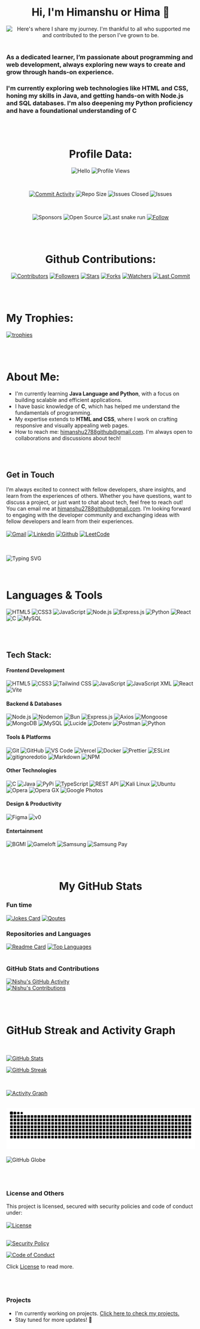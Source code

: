 # <h1 align="center">Hi, I'm Himanshu or Hima 👋</h1>

<div align="center"><img src="https://readme-typing-svg.demolab.com?font=Fira+Code&size=45&duration=3000&pause=2000&color=violet&center=false&vCenter=true&width=3000&lines=THIS+IS+MY+GITHUB+PAGE+AND+I+THANK+EVERYONE+WHO+HELPED+ME+SOMEWHERE+IN+MY+LIFE+AND+MADE+THE+WHAT+I+AM+TODAY." alt="Here's where I share my journey. I'm thankful to all who supported me and contributed to the person I've grown to be."></div>
<br>
 
<h3> As a dedicated learner, I’m passionate about programming and web development, always exploring new ways to create and grow through hands-on experience.
</h3>

<h3> I'm currently exploring web technologies like HTML and CSS, honing my skills in Java, and getting hands-on with Node.js and SQL databases. I'm also deepening my Python proficiency and have a foundational understanding of C </h3>

<br>
<br>


# <h1 align="center">Profile Data:</h1> 
<!-- First Row -->
<div align="center" >
 
  <!--![Education](https://img.shields.io/badge/EDUCATION-Bachelor's%20in%20Computer%20Science%20and%20Engineering-blueviolet)-->
  ![Hello](https://img.shields.io/badge/HELLO-CODERS-blueviolet?logoColor=black&style=flat&logo=github)
  ![Profile Views](https://komarev.com/ghpvc?username=nishuR31&color=blueviolet)
 
 
<br>

  [![Commit Activity](https://img.shields.io/github/commit-activity/y/nishuR31/nishuR31?color=blueviolet&logo=github&logoColor=black)](https://github.com/user/nishuR31/graphs/commit-activity)
  ![Repo Size](https://img.shields.io/github/repo-size/nishuR31/nishuR31?color=blueviolet&label=Repo%20Size&style=flat&logo=github&logoColor=black)
  ![Issues Closed](https://img.shields.io/github/issues-pr-closed/nishuR31/nishuR31?color=blueviolet&label=Issues%20Closed&style=flat&logo=github&logoColor=black)
  ![Issues](https://img.shields.io/github/issues/nishuR31/nishuR31?color=blueviolet&label=Issues&style=flat&logo=github&logoColor=black)
  
<br>

  ![Sponsors](https://img.shields.io/badge/GitHub-Sponsors-blueviolet?logo=githubsponsors&logoColor=black&style=flat)
![Open Source](https://img.shields.io/badge/Open%20Source-Initiative-blueviolet?style=flat&logo=opensourceinitiative&logoColor=black)
![Last snake run](https://github.com/nishuR31/nishuR31/actions/workflows/snake.yml/badge.svg?logo=github&logoColor=black)
  [![Follow](https://img.shields.io/badge/Follow-Me-blueviolet?logo=github&logoColor=black&style=flat)](https://github.com/nishuR31.com)
</div>

<br>
<br>

# <h1 align="center"> Github Contributions:</h1>
<div align="center">
  
  [![Contributors](https://img.shields.io/github/contributors/nishuR31/nishuR31?color=blueviolet&style=flat&logo=github&logoColor=black)](https://github.com/nishuR31/nishuR31)
  [![Followers](https://img.shields.io/github/followers/nishuR31?color=blueviolet&style=flat&logo=github&logoColor=black)](https://github.com/nishuR31?tab=followers)
  [![Stars](https://img.shields.io/github/stars/nishuR31/nishuR31?color=blueviolet&style=flat&logo=github&logoColor=black)](https://github.com/nishuR31/nishuR31)
  [![Forks](https://img.shields.io/github/forks/nishuR31/nishuR31?color=blueviolet&style=flat&logo=github&logoColor=black)](https://github.com/nishuR31/nishuR31)
  [![Watchers](https://img.shields.io/github/watchers/nishuR31/nishuR31?color=blueviolet&style=flat&logo=github&logoColor=black)](https://github.com/nishuR31/nishuR31)
  [![Last Commit](https://img.shields.io/github/last-commit/nishuR31/nishuR31?color=blueviolet&style=flat&logo=github&logoColor=black)](https://github.com/nishuR31/nishuR31)
</div> 

<br>
<br>

### <h1>My Trophies:</h1>
  
  [![trophies](https://github-profile-trophy.vercel.app/?username=nishuR31&theme=algolia&no-bg=true&no-frame=true&column=-1)](https://github.com/nishuR31/nishuR31)

<br>
<br>

### <h1>About Me:</h1>
* I'm currently learning **Java Language and Python**, with a focus on building scalable and efficient applications.
* I have basic knowledge of **C**, which has helped me understand the fundamentals of programming.
* My expertise extends to **HTML and CSS**, where I work on crafting responsive and visually appealing web pages.
* How to reach me: [himanshu2788github@gmail.com](mailto:himanshu2788github@gmail.com). I'm always open to collaborations and discussions about tech!

<br>
<br>

### <h2>Get in Touch</h2>
I’m always excited to connect with fellow developers, share insights, and learn from the experiences of others. Whether you have questions, want to discuss a project, or just want to chat about tech, feel free to reach out!
<br>
You can email me at [himanshu2788github@gmail.com](mailto:himanshu2788github@gmail.com).  I’m looking forward to engaging with the developer community and exchanging ideas with fellow developers and learn from their experiences.
<br>
<br>
  [![Gmail](https://img.shields.io/badge/EMAIL-EA4335?logo=gmail&logoColor=black)](mailto:nishangithub@gmail.com)
  [![Linkedin](https://img.shields.io/badge/LinkedIn-230077B5?logoColor=white&color=black)](https://linkedin.com/in/https://www.linkedin.com/in/nishan-r-96147027a/)
  [![Github](https://img.shields.io/badge/GITHUB-000000?logo=github)](https://github.com/nishuR31)
  [![LeetCode](https://img.shields.io/badge/LeetCode-FFA116?logo=leetcode&logoColor=black)]( https://leetcode.com/u/nishanr_19/)
 


<br>
<br>

<div align="left">
  <img src="https://readme-typing-svg.demolab.com?font=Fira+Code&size=50&duration=3000&pause=1000&color=blue&center=true&vCenter=true&width=1500&lines=I+am+continously+learning;And+tuning+my+skill+too." alt="Typing SVG">
</div>

<br>
<br>

### <h1>Languages & Tools </h1> 

![HTML5](https://img.shields.io/badge/-HTML5-E34F26?logo=html5&logoColor=black)
![CSS3](https://img.shields.io/badge/-CSS3-1572B6?logo=css3&logoColor=black)
![JavaScript](https://img.shields.io/badge/-JavaScript-F7DF1E?logo=javascript&logoColor=black)
![Node.js](https://img.shields.io/badge/-Node.js-339933?logo=node.js&logoColor=black)
![Express.js](https://img.shields.io/badge/-Express-000000?logo=express&logoColor=white)
![Python](https://img.shields.io/badge/-Python-3776AB?logo=python&logoColor=black)
![React](https://img.shields.io/badge/-React-61DAFB?logo=react&logoColor=black)
![C](https://img.shields.io/badge/-C-61DAFB?logo=c&logoColor=black)
![MySQL](https://img.shields.io/badge/-MySQL-4479A1?logo=mysql&logoColor=black)

<br>
<br>

### <h2> Tech Stack:</h2>
#### **Frontend Development**
![HTML5](https://img.shields.io/badge/HTML5-E34F26?logo=html5&logoColor=black)
![CSS3](https://img.shields.io/badge/CSS3-1572B6?logo=css3&logoColor=black)
![Tailwind CSS](https://img.shields.io/badge/Tailwind%20-38B2AC?logo=tailwind-css&logoColor=black)
![JavaScript](https://img.shields.io/badge/JavaScript-F7DF1E?logo=javascript&logoColor=black)
![JavaScript XML](https://img.shields.io/badge/JavaScript%20XML-61DAFB?logo=react&logoColor=black)
![React](https://img.shields.io/badge/React-61DAFB?logo=react&logoColor=black)
![Vite](https://img.shields.io/badge/Vite-646CFF?logo=vite&logoColor=black)

#### **Backend & Databases**
![Node.js](https://img.shields.io/badge/Node.js-339933?logo=node.js&logoColor=black)
![Nodemon](https://img.shields.io/badge/Nodemon-76D04B?logo=nodemon&logoColor=black)
![Bun](https://img.shields.io/badge/Bun-000000?logo=bun&logoColor=white)
![Express.js](https://img.shields.io/badge/Express-000000?logo=express&logoColor=white)
![Axios](https://img.shields.io/badge/Axios-5A29E4?logo=axios&logoColor=black)
![Mongoose](https://img.shields.io/badge/Mongoose-ff5000?logo=mongoose&logoColor=black)
![MongoDB](https://img.shields.io/badge/MongoDB-47A248?logo=mongodb&logoColor=black)
![MySQL](https://img.shields.io/badge/MySQL-4479A1?logo=mysql&logoColor=black)
![Lucide](https://img.shields.io/badge/Lucide-F56565?logo=lucide&logoColor=black)
![Dotenv](https://img.shields.io/badge/Dotenv-ECD53F?logo=dotenv&llogoColor=black)
![Postman](https://img.shields.io/badge/Postman-FF6C37?logo=postman&logoColor=black)
![Python](https://img.shields.io/badge/Python-3776AB?logo=python&logoColor=black)
<!--![Flask](https://img.shields.io/badge/-Flask-000000?logo=flask&logoColor=white)
![SQLite](https://img.shields.io/badge/-SQLite-003B57?logo=sqlite&logoColor=white)
![FastAPI](https://img.shields.io/badge/-FastAPI-009688?logo=fastapi&logoColor=white)
![PostgreSQL](https://img.shields.io/badge/-PostgreSQL-4169E1?logo=postgresql&logoColor=white)
![Redis](https://img.shields.io/badge/-Redis-DC382D?logo=redis&logoColor=white)-->

#### **Tools & Platforms**
![Git](https://img.shields.io/badge/Git-F05032?logo=git&logoColor=black)
![GitHub](https://img.shields.io/badge/GitHub-181717?logo=github&logoColor=black)
![VS Code](https://img.shields.io/badge/VS%20Code-007ACC?logo=visual-studio-code&logoColor=white)
![Vercel](https://img.shields.io/badge/Vercel-000000?logo=vercel&logoColor=white)
![Docker](https://img.shields.io/badge/Docker-2496ED?logo=docker&logoColor=black)
![Prettier](https://img.shields.io/badge/Prettier-F7B93E?logo=prettier&logoColor=black)
![ESLint](https://img.shields.io/badge/ESLint-4B32C3?logo=eslint&logoColor=black)
![gitignoredotio](https://img.shields.io/badge/gitignore-204ECF?logo=gitignoredotio&logoColor=black)
![Markdown](https://img.shields.io/badge/markdown-000000?logo=markdown&logoColor=black)
![NPM](https://img.shields.io/badge/NPM-CB3837?logo=npm&logoColor=black)

<!--![Yarn](https://img.shields.io/badge/-Yarn-2C8EBB?logo=yarn&logoColor=white)
![Jest](https://img.shields.io/badge/-Jest-C21325?logo=jest&logoColor=white)
![Webpack](https://img.shields.io/badge/-Webpack-8DD6F9?logo=webpack&logoColor=black)

#### **DevOps & Cloud**
![AWS](https://img.shields.io/badge/-AWS-232F3E?logo=amazon-aws&logoColor=white)
![Google Cloud](https://img.shields.io/badge/-GCP-4285F4?logo=google-cloud&logoColor=white)
![Firebase](https://img.shields.io/badge/-Firebase-FFCA28?logo=firebase&logoColor=black)
![Jenkins](https://img.shields.io/badge/-Jenkins-D24939?logo=jenkins&logoColor=white)
![Kubernetes](https://img.shields.io/badge/-Kubernetes-326CE5?logo=kubernetes&logoColor=white)-->

#### **Other Technologies**
![C](https://img.shields.io/badge/C-A8B9CC?logo=c&logoColor=black)
![Java](https://img.shields.io/badge/Java-007396?logo=java&logoColor=black)
![PyPi](https://img.shields.io/badge/PyPi-3775A9?logo=pypi&logoColor=black)
![TypeScript](https://img.shields.io/badge/TypeScript-3178C6?logo=typescript&logoColor=black)
![REST API](https://img.shields.io/badge/REST-FF665A?logo=rest&logoColor=black)
![Kali Linux](https://img.shields.io/badge/Kali%20Linux-557C94?logo=kalilinux&logoColor=black)
![Ubuntu](https://img.shields.io/badge/Ubuntu-E95420?logo=ubuntu&logoColor=black)
![Opera](https://img.shields.io/badge/Opera-FF1B2D?logo=opera&logoColor=black)
![Opera GX](https://img.shields.io/badge/Opera%20GX-EE2950?logo=operagx&logoColor=black)
![Google Photos](https://img.shields.io/badge/Google%20Photos-4285F4?logo=googlephotos&logoColor=black)
<!--![GraphQL](https://img.shields.io/badge/-GraphQL-E10098?logo=graphql&logoColor=white)
![C++](https://img.shields.io/badge/-C++-00599C?logo=c%2B%2B&logoColor=white)--->

#### **Design & Productivity**
![Figma](https://img.shields.io/badge/Figma-F24E1E?logo=figma&logoColor=black)
![v0](https://img.shields.io/badge/v0-000000?logo=v0&logoColor=white)
<!--![Adobe XD](https://img.shields.io/badge/-Adobe%20XD-FF61F6?logo=adobe-xd&logoColor=white)
![Canva](https://img.shields.io/badge/-Canva-00C4CC?logo=canva&logoColor=white)
![Notion](https://img.shields.io/badge/-Notion-000000?logo=notion&logoColor=white)
![Trello](https://img.shields.io/badge/-Trello-0052CC?logo=trello&logoColor=white)

#### **Testing & QA**
![JUnit](https://img.shields.io/badge/-JUnit-25A162?logo=junit5&logoColor=white)
![Pytest](https://img.shields.io/badge/-Pytest-0A9EDC?logo=pytest&logoColor=white)
![Cypress](https://img.shields.io/badge/-Cypress-17202C?logo=cypress&logoColor=white)

#### **Mobile Development**
![React Native](https://img.shields.io/badge/-React%20Native-61DAFB?logo=react&logoColor=black)
![Expo](https://img.shields.io/badge/-Expo-000020?logo=expo&logoColor=white)-->

#### **Entertainment**
![BGMI](https://img.shields.io/badge/BGMI-F4B942?logo=pubg&logoColor=black)
![Gameloft](https://img.shields.io/badge/Gameloft-000000?logo=gameloft&logoColor=black)
![Samsung](https://img.shields.io/badge/Samsung-1428A0?logo=samsung&logoColor=black)
![Samsung Pay](https://img.shields.io/badge/Samsung%20Pay-1428A0?logo=samsungpay&logoColor=black)


<br>
<br>

### <h1 align="center">My GitHub Stats </h1>
### Fun time
[![Jokes Card](https://readme-jokes.vercel.app/api?username=nishuR31&theme=algolia&hideBorder)](https://github.com/nishuR31)
[![Qoutes](https://quotes-github-readme.vercel.app/api?type=horizontal&theme=algolia)](https://github.com/nishuR31)
<br>

### Repositories and Languages
[![Readme Card](https://github-readme-stats.vercel.app/api/pin/?username=nishuR31&repo=nishuR31&show_owner=true&theme=midnight-purple&bg_color=00000000)](https://github.com/nishuR31)
[![Top Languages](https://github-readme-stats.vercel.app/api/top-langs/?username=nishuR31&theme=midnight-purple&layout=compact&hide_progress=true&bg_color=00000000)](https://github.com/nishuR31)
<br>
<br>

### GitHub Stats and  Contributions
[![Nishu's GitHub Activity](https://github-profile-summary-cards.vercel.app/api/cards/profile-details?username=nishuR31&theme=midnight_purple&show_icons=true&include_all_commits=true&bg_color=00000000)](https://github.com/nishuR31)
<br>
[![Nishu's Contributions](https://github-contributor-stats.vercel.app/api?username=nishuR31&theme=midnight-purple&bg_color=00000000&show_icons=true&repos_count=5&border_radius=12&include_orgs=true&disable_animations=false)](https://github.com/nishuR31)

<br>
<br>

## <h1>GitHub Streak and Activity Graph</h1>
<br>

[![GitHub Stats](https://github-readme-stats.vercel.app/api?username=nishuR31&show_icons=true&theme=midnight-purple&show=reviews,discussions_started,discussions_answered,prs_merged,prs_merged_percentage&bg_color=00000000&include_all_commits)](https://github.com/nishuR31)


[![GitHub Streak](https://streak-stats.demolab.com?user=nishuR31&theme=midnight-purple&hide_border=false&background=00000000)](https://git.io/streak-stats)

<br>


[![Activity Graph](https://github-readme-activity-graph.vercel.app/graph?username=nishuR31&theme=github-compact&bg=true&line=6e40c9&point=ff00ff&bg_color=00000000)](https://github.com/nishuR31)
<br>
<br>

![Dark Mode](https://raw.githubusercontent.com/nishuR31/nishuR31/output/github-contribution-grid-snake-dark.svg)
<br><br>
![GitHub Globe](https://github.com/janarosmonaliev/github-globe.git)


<br>
<br>

### License and Others

This project is licensed, secured with security policies and code of conduct under: <br><br>
[![License](https://img.shields.io/badge/License-Apache%202.0-D22128?style=flat&logo=apache&logoColor=white)](LICENSE) <br><br>

[![Security Policy](https://img.shields.io/badge/Security-Policy-blueviolet?style=flat&logo=github&logoColor=black)](./SECURITY.md)

[![Code of Conduct](https://img.shields.io/badge/Code%20of-Conduct-blueviolet?style=flat&logo=github&logoColor=black)](./CODE_OF_CONDUCT.md)


Click [License](http://www.apache.org/licenses/LICENSE-2.0) to read more.

<br>
<br>

### Projects

* I'm currently working on projects. [Click here to check my projects.](https://github.com/nishuR31?tab=projects)
* Stay tuned for more updates! 🚀
